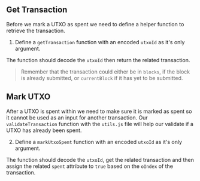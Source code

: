 ## Get Transaction

Before we mark a UTXO as spent we need to define a helper function to retrieve the transaction.

1. Define a `getTransaction` function with an encoded `utxoId` as it's only argument. 

The function should decode the `utxoId` then return the related transaction. 

> Remember that the transaction could either be in `blocks`, if the block is already submitted, or `currentBlock` if it has yet to be submitted. 

## Mark UTXO

After a UTXO is spent within we need to make sure it is marked as spent so it cannot be used as an input for another transaction. Our `validateTransaction` function with the `utils.js` file will help our validate if a UTXO has already been spent.

2. Define a `markUtxoSpent` function with an encoded `utxoId` as it's only argument. 

The function should decode the `utxoId`, get the related transaction and then assign the related `spent` attribute to `true` based on the `oIndex` of the transaction.